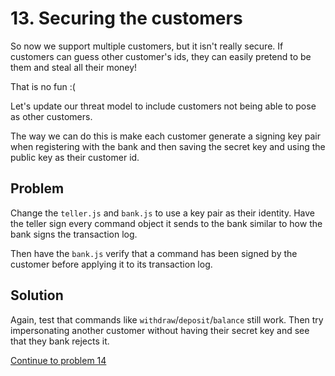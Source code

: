 # 13. Securing the customers

So now we support multiple customers, but it isn't really secure.
If customers can guess other customer's ids, they can easily pretend to be them and steal all their money!

That is no fun :(

Let's update our threat model to include customers not being able to pose as other customers.

The way we can do this is make each customer generate a signing key pair when registering with the bank and then saving the secret key and using the public key as their customer id.

## Problem

Change the `teller.js` and `bank.js` to use a key pair as their identity. Have the teller sign every command object it sends to the bank similar to how the bank signs the transaction log.

Then have the `bank.js` verify that a command has been signed by the customer before applying it to its transaction log.

## Solution

Again, test that commands like `withdraw`/`deposit`/`balance` still work.
Then try impersonating another customer without having their secret key and see that they bank rejects it.

[Continue to problem 14](14.md)
